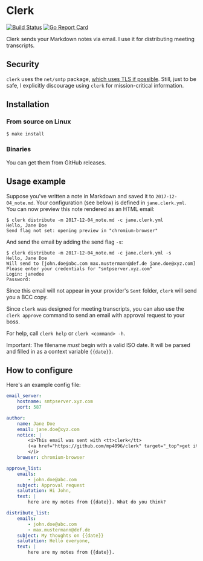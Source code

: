 # Clerk

[![Build Status](https://travis-ci.org/mp4096/clerk.svg?branch=master)](https://travis-ci.org/mp4096/clerk)
[![Go Report Card](https://goreportcard.com/badge/github.com/mp4096/clerk)](https://goreportcard.com/report/github.com/mp4096/clerk)

Clerk sends your Markdown notes via email.
I use it for distributing meeting transcripts.

## Security

`clerk` uses the `net/smtp` package,
[which uses TLS if possible](https://golang.org/pkg/net/smtp/#SendMail).
Still, just to be safe, I explicitly discourage using `clerk` for mission-critical information.

## Installation

### From source on Linux

```
$ make install
```

### Binaries

You can get them from GitHub releases.

## Usage example

Suppose you've written a note in Markdown and saved it to `2017-12-04_note.md`.
Your configuration (see below) is defined in `jane.clerk.yml`.
You can now preview this note rendered as an HTML email:

```
$ clerk distribute -m 2017-12-04_note.md -c jane.clerk.yml
Hello, Jane Doe
Send flag not set: opening preview in "chromium-browser"
```

And send the email by adding the send flag `-s`:

```
$ clerk distribute -m 2017-12-04_note.md -c jane.clerk.yml -s
Hello, Jane Doe
Will send to [john.doe@abc.com max.mustermann@def.de jane.doe@xyz.com]
Please enter your credentials for "smtpserver.xyz.com"
Login: janedoe
Password:
```

Since this email will not appear in your provider's `Sent` folder,
`clerk` will send you a BCC copy.

Since `clerk` was designed for meeting transcripts,
you can also use the `clerk approve` command to send an email with approval request to your boss.

For help, call `clerk help` or `clerk <command> -h`.

Important: The filename _must_ begin with a valid ISO date.
It will be parsed and filled in as a context variable `{{date}}`.

## How to configure

Here's an example config file:

```yaml
email_server:
    hostname: smtpserver.xyz.com
    port: 587

author:
    name: Jane Doe
    email: jane.doe@xyz.com
    notice: |
        <i>This email was sent with <tt>clerk</tt>
        (<a href="https://github.com/mp4096/clerk" target="_top">get it on GitHub</a>).
        </i>
    browser: chromium-browser

approve_list:
    emails:
        - john.doe@abc.com
    subject: Approval request
    salutation: Hi John,
    text: |
        here are my notes from {{date}}. What do you think?

distribute_list:
    emails:
        - john.doe@abc.com
        - max.mustermann@def.de
    subject: My thoughts on {{date}}
    salutation: Hello everyone,
    text: |
        here are my notes from {{date}}.
```
